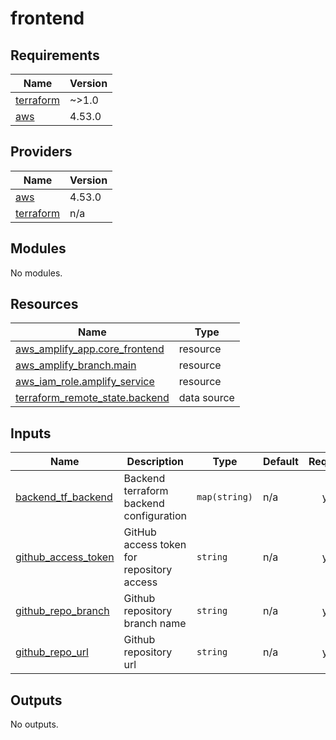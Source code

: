 # frontend

<!-- BEGINNING OF PRE-COMMIT-TERRAFORM DOCS HOOK -->
## Requirements

| Name | Version |
|------|---------|
| <a name="requirement_terraform"></a> [terraform](#requirement\_terraform) | ~>1.0 |
| <a name="requirement_aws"></a> [aws](#requirement\_aws) | 4.53.0 |

## Providers

| Name | Version |
|------|---------|
| <a name="provider_aws"></a> [aws](#provider\_aws) | 4.53.0 |
| <a name="provider_terraform"></a> [terraform](#provider\_terraform) | n/a |

## Modules

No modules.

## Resources

| Name | Type |
|------|------|
| [aws_amplify_app.core_frontend](https://registry.terraform.io/providers/hashicorp/aws/4.53.0/docs/resources/amplify_app) | resource |
| [aws_amplify_branch.main](https://registry.terraform.io/providers/hashicorp/aws/4.53.0/docs/resources/amplify_branch) | resource |
| [aws_iam_role.amplify_service](https://registry.terraform.io/providers/hashicorp/aws/4.53.0/docs/resources/iam_role) | resource |
| [terraform_remote_state.backend](https://registry.terraform.io/providers/hashicorp/terraform/latest/docs/data-sources/remote_state) | data source |

## Inputs

| Name | Description | Type | Default | Required |
|------|-------------|------|---------|:--------:|
| <a name="input_backend_tf_backend"></a> [backend\_tf\_backend](#input\_backend\_tf\_backend) | Backend terraform backend configuration | `map(string)` | n/a | yes |
| <a name="input_github_access_token"></a> [github\_access\_token](#input\_github\_access\_token) | GitHub access token for repository access | `string` | n/a | yes |
| <a name="input_github_repo_branch"></a> [github\_repo\_branch](#input\_github\_repo\_branch) | Github repository branch name | `string` | n/a | yes |
| <a name="input_github_repo_url"></a> [github\_repo\_url](#input\_github\_repo\_url) | Github repository url | `string` | n/a | yes |

## Outputs

No outputs.
<!-- END OF PRE-COMMIT-TERRAFORM DOCS HOOK -->
